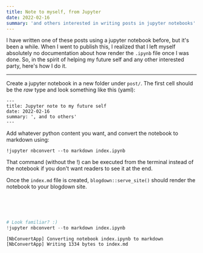 ```yaml
---
title: Note to myself, from Jupyter
date: 2022-02-16
summary: 'and others interested in writing posts in jupyter notebooks'
---
```

I have written one of these posts using a jupyter notebook before, but it's been a while. When I went to publish this, I realized that I left myself absolutely no documentation about how render the `.ipynb` file once I was done. So, in the spirit of helping my future self and any other interested party, here's how I do it.

---

Create a jupyter notebook in a new folder under `post/`. The first cell should be the *raw* type and look something like this (yaml):

```
---
title: Jupyter note to my future self
date: 2022-02-16
summary: ', and to others'
---
```

Add whatever python content you want, and convert the notebook to markdown using:

```
!jupyter nbconvert --to markdown index.ipynb
```

That command (without the !) can be executed from the terminal instead of the notebook if you don't want readers to see it at the end.

Once the `index.md` file is created, `blogdown::serve_site()` should render the notebook to your blogdown site.

<br><br><br>


```python
# Look familiar? :)
!jupyter nbconvert --to markdown index.ipynb
```

    [NbConvertApp] Converting notebook index.ipynb to markdown
    [NbConvertApp] Writing 1334 bytes to index.md



```python

```
